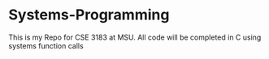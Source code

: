 # Systems-Programming

This is my Repo for CSE 3183 at MSU. All code will be completed in C using systems function calls